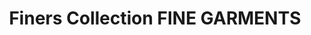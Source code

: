 ---
title: "Finers Collection FINE GARMENTS"
url: /karachi/finers-collection-fine-garments/
shop: clothes
---
